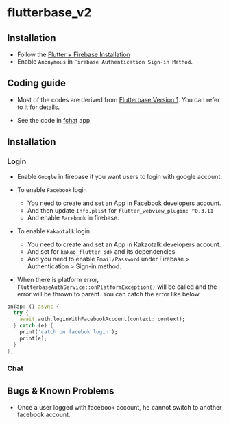 # flutterbase_v2


## Installation

* Follow the [Flutter + Firebase Installation](https://docs.google.com/document/d/e/2PACX-1vQuzuqmI0mgKt82ZI6silmBLrsJuroAZa2XR7OsqoMGPAKb-DVtXUsjjH7TjSd_9pD_0e04qq9gaTKx/pub)
* Enable `Anonymous` in `Firebase Authentication Sign-in Method`.


## Coding guide

* Most of the codes are derived from [Flutterbase Version 1](https://github.com/thruthesky/flutterbase). You can refer to it for details.

* See the code in [fchat](https://github.com/thruthesky/fchat) app.


## Installation

### Login

* Enable `Google` in firebase if you want users to login with google account.
* To enable `Facebook` login
  * You need to create and set an App in Facebook developers account.
  * And then update `Info.plist` for `flutter_webview_plugin: ^0.3.11`
  * And enable `Facebook` in firebase.

* To enable `Kakaotalk` login
  * You need to create and set an App in Kakaotalk developers account.
  * And set for `kakao_flutter_sdk` and its dependencies.
  * And you need to enable `Email/Password` under Firebase > Authentication > Sign-in method.


* When there is platform error, `FlutterbaseAuthService::onPlatformException()` will be called and the error will be thrown to parent. You can catch the error like below.

``` dart
onTap: () async {
  try {
    await auth.loginWithFacebookAccount(context: context);
  } catch (e) {
    print('catch on facebok login');
    print(e);
  }
},
```

### Chat


## Bugs & Known Problems

* Once a user logged with facebook account, he cannot switch to another facebook account.

